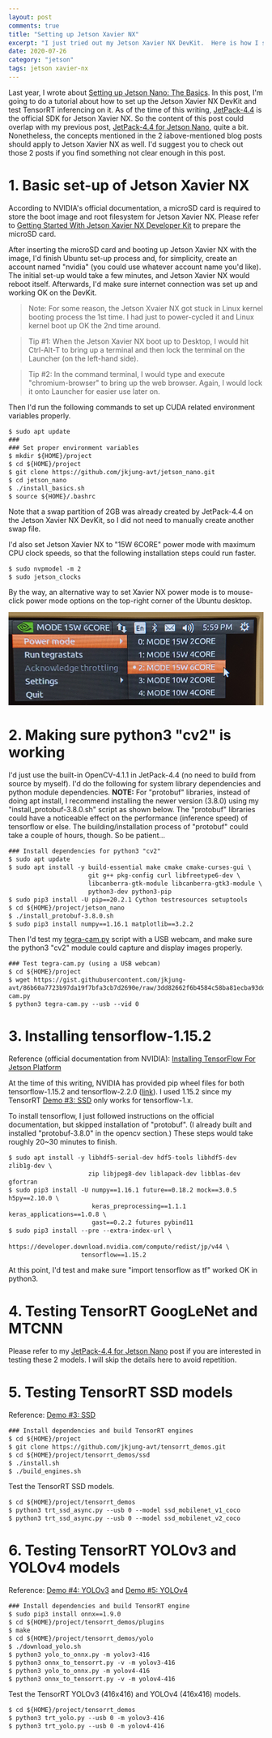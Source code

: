 ```yaml
---
layout: post
comments: true
title: "Setting up Jetson Xavier NX"
excerpt: "I just tried out my Jetson Xavier NX DevKit.  Here is how I set it up for testing TensorRT inferencing and so on."
date: 2020-07-26
category: "jetson"
tags: jetson xavier-nx
---
```


Last year, I wrote about [Setting up Jetson Nano: The Basics](https://jkjung-avt.github.io/setting-up-nano/).  In this post, I'm going to do a tutorial about how to set up the Jetson Xavier NX DevKit and test TensorRT inferencing on it.  As of the time of this writing, [JetPack-4.4](https://developer.nvidia.com/embedded/jetpack) is the official SDK for Jetson Xavier NX.  So the content of this post could overlap with my previous post, [JetPack-4.4 for Jetson Nano](https://jkjung-avt.github.io/jetpack-4.4/), quite a bit.  Nonetheless, the concepts mentioned in the 2 iabove-mentioned blog posts should apply to Jetson Xavier NX as well.  I'd suggest you to check out those 2 posts if you find something not clear enough in this post.

# 1. Basic set-up of Jetson Xavier NX

According to NVIDIA's official documentation, a microSD card is required to store the boot image and root filesystem for Jetson Xavier NX.  Please refer to [Getting Started With Jetson Xavier NX Developer Kit](https://developer.nvidia.com/embedded/learn/get-started-jetson-xavier-nx-devkit) to prepare the microSD card.

After inserting the microSD card and booting up Jetson Xavier NX with the image, I'd finish Ubuntu set-up process and, for simplicity, create an account named "nvidia" (you could use whatever account name you'd like).  The initial set-up would take a few minutes, and Jetson Xavier NX would reboot itself.  Afterwards, I'd make sure internet connection was set up and working OK on the DevKit.

> Note:  For some reason, the Jetson Xvaier NX got stuck in Linux kernel booting process the 1st time.  I had just to power-cycled it and Linux kernel boot up OK the 2nd time around.

> Tip #1:  When the Jetson Xavier NX boot up to Desktop, I would hit Ctrl-Alt-T to bring up a terminal and then lock the terminal on the Launcher (on the left-hand side).

> Tip #2:  In the command terminal, I would type and execute "chromium-browser" to bring up the web browser.  Again, I would lock it onto Launcher for easier use later on.

Then I'd run the following commands to set up CUDA related environment variables properly.

```shell
$ sudo apt update
###
### Set proper environment variables
$ mkdir ${HOME}/project
$ cd ${HOME}/project
$ git clone https://github.com/jkjung-avt/jetson_nano.git
$ cd jetson_nano
$ ./install_basics.sh
$ source ${HOME}/.bashrc
```

Note that a swap partition of 2GB was already created by JetPack-4.4 on the Jetson Xavier NX DevKit, so I did not need to manually create another swap file.

I'd also set Jetson Xavier NX to "15W 6CORE" power mode with maximum CPU clock speeds, so that the following installation steps could run faster.

```
$ sudo nvpmodel -m 2
$ sudo jetson_clocks
```

By the way, an alternative way to set Xavier NX power mode is to mouse-click power mode options on the top-right corner of the Ubuntu desktop.

![Xavier NX 15W 6CORE mode](/assets/2020-07-26-setting-up-xavier-nx/NX_15W_6CORE.png)

# 2. Making sure python3 "cv2" is working

I'd just use the built-in OpenCV-4.1.1 in JetPack-4.4 (no need to build from source by myself).  I'd do the following for system library dependencies and python module dependencies.  **NOTE:** For "protobuf" libraries, instead of doing apt install, I recommend installing the newer version (3.8.0) using my "install_protobuf-3.8.0.sh" script as shown below.  The "protobuf" libraries could have a noticeable effect on the performance (inference speed) of tensorflow or else.  The building/installation process of "protobuf" could take a couple of hours, though.  So be patient...

```shell
### Install dependencies for python3 "cv2"
$ sudo apt update
$ sudo apt install -y build-essential make cmake cmake-curses-gui \
                      git g++ pkg-config curl libfreetype6-dev \
                      libcanberra-gtk-module libcanberra-gtk3-module \
                      python3-dev python3-pip
$ sudo pip3 install -U pip==20.2.1 Cython testresources setuptools
$ cd ${HOME}/project/jetson_nano
$ ./install_protobuf-3.8.0.sh
$ sudo pip3 install numpy==1.16.1 matplotlib==3.2.2
```

Then I'd test my [tegra-cam.py](https://gist.github.com/jkjung-avt/86b60a7723b97da19f7bfa3cb7d2690e) script with a USB webcam, and make sure the python3 "cv2" module could capture and display images properly.

```shell
### Test tegra-cam.py (using a USB webcam)
$ cd ${HOME}/project
$ wget https://gist.githubusercontent.com/jkjung-avt/86b60a7723b97da19f7bfa3cb7d2690e/raw/3dd82662f6b4584c58ba81ecba93dd6f52c3366c/tegra-cam.py
$ python3 tegra-cam.py --usb --vid 0
```

# 3. Installing tensorflow-1.15.2

Reference (official documentation from NVIDIA): [Installing TensorFlow For Jetson Platform](https://docs.nvidia.com/deeplearning/frameworks/install-tf-jetson-platform/index.html)

At the time of this writing, NVIDIA has provided pip wheel files for both tensorflow-1.15.2 and tensorflow-2.2.0 ([link](https://developer.download.nvidia.com/compute/redist/jp/v44/tensorflow/)).  I used 1.15.2 since my TensorRT [Demo #3: SSD](https://github.com/jkjung-avt/tensorrt_demos#demo-3-ssd) only works for tensorflow-1.x.

To install tensorflow, I just followed instructions on the official documentation, but skipped installation of "protobuf".  (I already built and installed "protobuf-3.8.0" in the opencv section.)  These steps would take roughly 20~30 minutes to finish.

```shell
$ sudo apt install -y libhdf5-serial-dev hdf5-tools libhdf5-dev zlib1g-dev \
                      zip libjpeg8-dev liblapack-dev libblas-dev gfortran
$ sudo pip3 install -U numpy==1.16.1 future==0.18.2 mock==3.0.5 h5py==2.10.0 \
                       keras_preprocessing==1.1.1 keras_applications==1.0.8 \
                       gast==0.2.2 futures pybind11
$ sudo pip3 install --pre --extra-index-url \
                    https://developer.download.nvidia.com/compute/redist/jp/v44 \
                    tensorflow==1.15.2
```

At this point, I'd test and make sure "import tensorflow as tf" worked OK in python3.

# 4. Testing TensorRT GoogLeNet and MTCNN

Please refer to my [JetPack-4.4 for Jetson Nano](https://jkjung-avt.github.io/jetpack-4.4/) post if you are interested in testing these 2 models.  I will skip the details here to avoid repetition.

# 5. Testing TensorRT SSD models

Reference: [Demo #3: SSD](https://github.com/jkjung-avt/tensorrt_demos#demo-3-ssd)

```shell
### Install dependencies and build TensorRT engines
$ cd ${HOME}/project
$ git clone https://github.com/jkjung-avt/tensorrt_demos.git
$ cd ${HOME}/project/tensorrt_demos/ssd
$ ./install.sh
$ ./build_engines.sh
```

Test the TensorRT SSD models.

```shell
$ cd ${HOME}/project/tensorrt_demos
$ python3 trt_ssd_async.py --usb 0 --model ssd_mobilenet_v1_coco
$ python3 trt_ssd_async.py --usb 0 --model ssd_mobilenet_v2_coco
```

# 6. Testing TensorRT YOLOv3 and YOLOv4 models

Reference: [Demo #4: YOLOv3](https://github.com/jkjung-avt/tensorrt_demos#demo-4-yolov3) and [Demo #5: YOLOv4](https://github.com/jkjung-avt/tensorrt_demos#yolov4)

```shell
### Install dependencies and build TensorRT engine
$ sudo pip3 install onnx==1.9.0
$ cd ${HOME}/project/tensorrt_demos/plugins
$ make
$ cd ${HOME}/project/tensorrt_demos/yolo
$ ./download_yolo.sh
$ python3 yolo_to_onnx.py -m yolov3-416
$ python3 onnx_to_tensorrt.py -v -m yolov3-416
$ python3 yolo_to_onnx.py -m yolov4-416
$ python3 onnx_to_tensorrt.py -v -m yolov4-416
```

Test the TensorRT YOLOv3 (416x416) and YOLOv4 (416x416) models.

```shell
$ cd ${HOME}/project/tensorrt_demos
$ python3 trt_yolo.py --usb 0 -m yolov3-416
$ python3 trt_yolo.py --usb 0 -m yolov4-416
```
